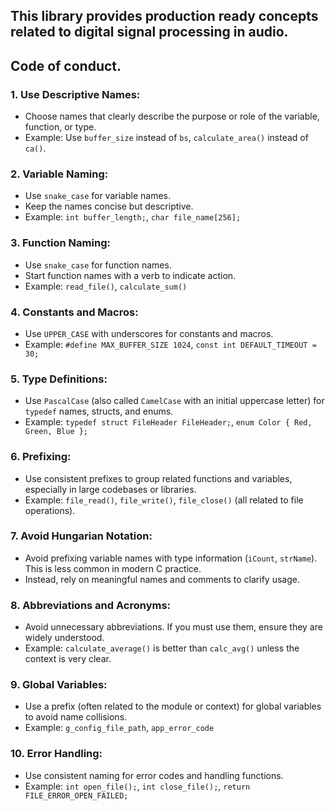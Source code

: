 ## This library provides production ready concepts related to digital signal processing in audio. 


## Code of conduct.

### 1. **Use Descriptive Names:**
   - Choose names that clearly describe the purpose or role of the variable, function, or type.
   - Example: Use `buffer_size` instead of `bs`, `calculate_area()` instead of `ca()`.

### 2. **Variable Naming:**
   - Use `snake_case` for variable names.
   - Keep the names concise but descriptive.
   - Example: `int buffer_length;`, `char file_name[256];`

### 3. **Function Naming:**
   - Use `snake_case` for function names.
   - Start function names with a verb to indicate action.
   - Example: `read_file()`, `calculate_sum()`

### 4. **Constants and Macros:**
   - Use `UPPER_CASE` with underscores for constants and macros.
   - Example: `#define MAX_BUFFER_SIZE 1024`, `const int DEFAULT_TIMEOUT = 30;`

### 5. **Type Definitions:**
   - Use `PascalCase` (also called `CamelCase` with an initial uppercase letter) for `typedef` names, structs, and enums.
   - Example: `typedef struct FileHeader FileHeader;`, `enum Color { Red, Green, Blue };`

### 6. **Prefixing:**
   - Use consistent prefixes to group related functions and variables, especially in large codebases or libraries.
   - Example: `file_read()`, `file_write()`, `file_close()` (all related to file operations).

### 7. **Avoid Hungarian Notation:**
   - Avoid prefixing variable names with type information (`iCount`, `strName`). This is less common in modern C practice.
   - Instead, rely on meaningful names and comments to clarify usage.

### 8. **Abbreviations and Acronyms:**
   - Avoid unnecessary abbreviations. If you must use them, ensure they are widely understood.
   - Example: `calculate_average()` is better than `calc_avg()` unless the context is very clear.

### 9. **Global Variables:**
   - Use a prefix (often related to the module or context) for global variables to avoid name collisions.
   - Example: `g_config_file_path`, `app_error_code`

### 10. **Error Handling:**
   - Use consistent naming for error codes and handling functions.
   - Example: `int open_file();`, `int close_file();`, `return FILE_ERROR_OPEN_FAILED;`
